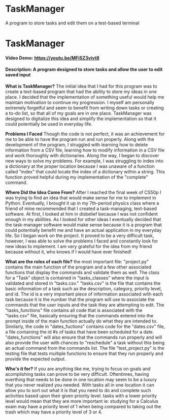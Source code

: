 # TaskManager
A program to store tasks and edit them on a test-based terminal
# TaskManager
#### Video Demo:  https://youtu.be/MFiSZ3vivt8
#### Description: A program designed to store tasks and allow the user to edit saved input

**What is TaskManager?**
The initial idea that I had for this program was to create a text-based program that had the ability to store my ideas in one place.
I decided that the implementation of something useful would help me maintain motivation to continue my progression. I myself am personally
extremely forgetful and seem to benefit from writing down tasks or creating a to-do list, so that all of my goals are in one place.
TaskManager was designed to digitalize this idea and simplify the implementation so that it could potentially be used in everyday life.

**Problems I Faced**
Though the code is not perfect, it was an achievement for me to be able to have the program run and run properly. Along with the development of
the program, I struggled with learning how to delete information from a CSV file, learning how to modify information in a CSV file and work
thoroughly with dictionaries. Along the way, I began to discover new ways to solve my problems. For example, I was struggling to index into a
dictionary at the proper location because I was unaware of a function called "index" that could locate the index of a dictionary within a string.
This function proved helpful during my implementation of the "complete" command.

**Where Did the Idea Come From?**
After I reached the final week of CS50p I was trying to find an idea that would make sense for me to implement in Python. Eventually, I brought
it up in my 7th-period physics class where a friend of mine recommended that I created a task-managing, text-based software. At first, I looked at
him in disbelief because I was not confident enough in my abilities. As I looked for other ideas I eventually decided that the task-manager software
would make sense because it is a program that could potentially benefit me and have an actual application in my everyday life. So I began work on the
project. It proved to be a very difficult task, however, I was able to solve the problems I faced and constantly look for new ideas to implement. I am
very grateful for the idea from my friend because without it, who knows if I would have ever finished!

**What are the roles of each file?**
the most important file: "project.py" contains the main function of the program and a few other associated functions that display the commands and
validate them as well. The class for a "Task" object is contained in "tasks_classes" where the input is validated and stored in "tasks.csv." "tasks.csv" is the file
that contains the basic information of a task such as the description, category, priority level, and id. The id is a very important piece of information
associated with each task because it is the number that the program will use to associate the commands that the user inputs and the task they are attempting
to edit. The "tasks_functions" file contains all code that is associated with the "tasks.csv" file, basically ensuring that the commands entered into the prompt
inside of the main function actually do what they are intended to. Similarly, the code in "dates_fuctions" contains code for the "dates.csv" file, a file containing the
id #s of tasks that have been scheduled for a date. "dates_functions" will also ensure that the commands run properly and will also provide the user with chances
to "reschedule" a task without this being an actual command from the commands list. The file "test_project.py" is the testing file that tests multiple functions to
ensure that they run properly and provide the expected output.

**Who's it for?**
If you are anything like me, trying to focus on goals and acomplishing tasks can prove to be very difficult. Oftentimes, having everthing that needs to be done in
one location may seem to be a luxury that you never realized you needed. With tasks all in one location it can allow you to sort out what it is that you need to do
and complete such activities based upon their given priority level. tasks with a lower priority level would mean that they are more important ie: studying for a
Calculus exam may have a priority level of 1 when being compared to taking out the trash which may have a priority level of 3 or 4.
